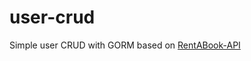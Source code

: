 # user-crud
Simple user CRUD with GORM based on [RentABook-API](https://app.swaggerhub.com/apis/sepulsa/RentABook-API/1.0.0#/User/reqUpdateUser)
